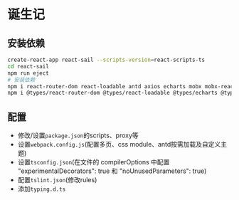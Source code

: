 # 诞生记

## 安装依赖
```bash
create-react-app react-sail --scripts-version=react-scripts-ts
cd react-sail
npm run eject
# 安装依赖
npm i react-router-dom react-loadable antd axios echarts mobx mobx-react lodash history -S
npm i @types/react-router-dom @types/react-loadable @types/echarts @types/lodash less-vars-to-js less less-loader cross-env ts-import-plugin -D
```

## 配置
+ 修改/设置`package.json`的scripts、proxy等
+ 设置`webpack.config.js`(配置多页、css module、antd按需加载及自定义主题)
+ 设置`tsconfig.json`(在文件的 compilerOptions 中配置 "experimentalDecorators": true 和 "noUnusedParameters": true)
+ 配置`tslint.json`(修改rules)
+ 添加`typing.d.ts`